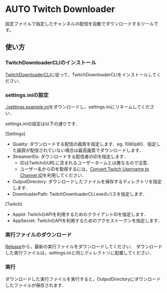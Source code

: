 # AUTO Twitch Downloader
設定ファイルで指定したチャンネルの配信を自動でダウンロードするツールです。

## 使い方

### TwitchDownloaderCLIのインストール
[TwitchDownloaderCLI](https://github.com/lay295/TwitchDownloader/tree/master?tab=readme-ov-file#cli)に従って，TwitchDownloaderCLIをインストールしてください．


### settings.iniの設定
[./settings.example.ini](./settings.example.ini)をダウンロードし，settings.iniにリネームしてください．

settings.iniの設定は以下の通りです．

[Settings]
- Quality: ダウンロードする配信の画質を指定します．eg. 1080p60．指定した画質が配信されていない場合は最高画質でダウンロードします．
- StreamerIDs: ダウンロードする配信者のIDを指定します．
  - IDはTwitchのURLに含まれるユーザーネームとは異なるので注意．
  - ユーザー名からIDを取得するには，[Convert Twitch Username to Channel ID](https://www.streamweasels.com/tools/convert-twitch-username-to-user-id/)を利用してください．
- OutputDirectory: ダウンロードしたファイルを保存するディレクトリを指定します．
- DownloaderPath: TwitchDownloaderCLI.exeのパスを指定します．

[Twitch]
- AppId: TwitchのAPIを利用するためのクライアントIDを指定します．
- AppSecret: TwitchのAPIを利用するためのアクセストークンを指定します．

### 実行ファイルのダウンロード
[Release](https://github.com/nntto/auto_twitch_downloader/releases)から，最新の実行ファイルをダウンロードしてください．
ダウンロードした実行ファイルは，settings.iniと同じディレクトリに配置してください．

### 実行
ダウンロードした実行ファイルを実行すると，OutputDirectoryにダウンロードしたファイルが保存されます．
